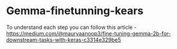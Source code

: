 # Gemma-finetunning-kears
To understand each step you can follow this article - https://medium.com/@mauryaanoop3/fine-tuning-gemma-2b-for-downstream-tasks-with-keras-c3314e329be5
 
